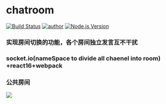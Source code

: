 # chatroom

[![Build Status](https://travis-ci.org/pengliheng/chatroom.svg?branch=master)](https://travis-ci.org/pengliheng/chatroom)
[![author](https://img.shields.io/badge/author-peng-blue.svg)](https://github.com/pengliheng/pengliheng.github.io)
[![Node.js Version](https://img.shields.io/badge/node.js-8.7.0-blue.svg)](http://nodejs.org/download)

### 实现房间切换的功能，各个房间独立发言互不干扰

### socket.io(nameSpace to divide all chaenel into room) +react16+webpack

### 公共房间
![](https://dn-cnode.qbox.me/FpR0cuh5jf-hjYHriRPj0b08cod5)
<!-- ### 个人新建房间
![](https://i.loli.net/2017/10/24/59eedc9541a5c.png) -->
